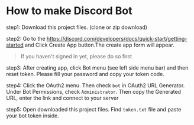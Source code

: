 # How to make Discord Bot
step1: Download this project files. (clone or zip download)

step2: Go to the https://discord.com/developers/docs/quick-start/getting-started and Click Create App button.The create app form will appear. 
> If you haven't signed in yet, please do so first
> 
step3: After creating app, click Bot menu (see left side menu bar) and then reset token. Please fill your password and copy your token code.

step4: Click the OAuth2 menu. Then check ```bot``` in OAuth2 URL Generator. Under Bot Permissions, check ```Administrator```. Then copy the Generated URL, enter the link and connect to your server

step5: Open downloaded this project files. Find ```token.txt``` file and paste your bot token inside. 


